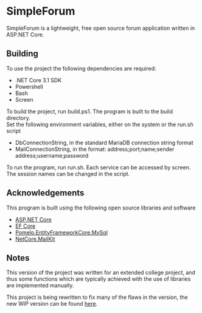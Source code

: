﻿# SimpleForum
SimpleForum is a lightweight, free open source forum application written in ASP.NET Core.

## Building
To use the project the following dependencies are required:
- .NET Core 3.1 SDK
- Powershell
- Bash
- Screen

To build the project, run build.ps1. The program is built to the build directory.<br>
Set the following environment variables, either on the system or the run.sh script
- DbConnectionString, in the standard MariaDB connection string format
- MailConnectionString, in the format: address;port;name;sender address;username;password

To run the program, run run.sh. Each service can be accessed by screen. The session names can be changed in the script. 

## Acknowledgements
This program is built using the following open source libraries and software
- [ASP.NET Core](https://github.com/dotnet/aspnetcore)
- [EF Core](https://github.com/dotnet/efcore)
- [Pomelo.EntityFrameworkCore.MySql](https://github.com/PomeloFoundation/Pomelo.EntityFrameworkCore.MySql)
- [NetCore.MailKit](https://github.com/myloveCc/NETCore.MailKit)

## Notes
This version of the project was written for an extended college project, and thus some functions which are typically achieved with the use of libraries are implemented manually.

This project is being rewritten to fix many of the flaws in the version, the new WIP version can be found [here](/tree/master).